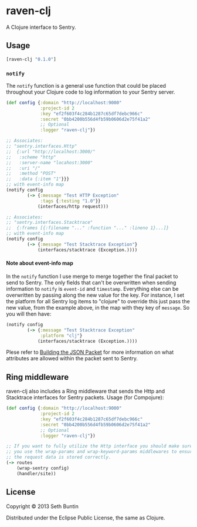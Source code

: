 # raven-clj

A Clojure interface to Sentry.

## Usage

```clojure
[raven-clj "0.1.0"]
```

### `notify`

The `notify` function is a general use function that could be placed throughout your Clojure code to log information to your Sentry server.

```clojure
(def config {:domain "http://localhost:9000"
             :project-id 2
             :key "ef2f603f4c284b1287c65df7debc966c"
             :secret "0bb4200b556d4fb59b0606d2e75f41a2"
             ;; Optional
             :logger "raven-clj"})

;; Associates:
;; "sentry.interfaces.Http"
;;  {:url "http://localhost:3000/"
;;   :scheme "http"
;;   :server-name "locahost:3000"
;;   :uri "/"
;;   :method "POST"
;;   :data {:item "1"}}}
;; with event-info map
(notify config
        (-> {:message "Test HTTP Exception"
             :tags {:testing "1.0"}}
            (interfaces/http request)))

;; Associates:
;; "sentry.interfaces.Stacktrace"
;;  {:frames [{:filename "..." :function "..." :lineno 1}...]}
;; with event-info map
(notify config
        (-> {:message "Test Stacktrace Exception"}
            (interfaces/stacktrace (Exception.))))
```

#### Note about event-info map

In the `notify` function I use merge to merge together the final packet to send to Sentry.  The only fields that can't be overwritten when sending information
to `notify` is `event-id` and `timestamp`.  Everything else can be overwritten by passing along the new value for the key.  For instance, I set the platform for
all Sentry log items to "clojure" to override this just pass the new value, from the example above, in the map with they key of `message`.  So you will then have:

```clojure
(notify config
        (-> {:message "Test Stacktrace Exception"
             :platform "clj"}
            (interfaces/stacktrace (Exception.))))
```

Plese refer to [Building the JSON Packet](http://sentry.readthedocs.org/en/latest/developer/client/index.html#building-the-json-packet) for more information on what
attributes are allowed within the packet sent to Sentry.

## Ring middleware

raven-clj also includes a Ring middleware that sends the Http and Stacktrace interfaces for Sentry packets.  Usage (for Compojure):

```clojure
(def config {:domain "http://localhost:9000"
             :project-id 2
             :key "ef2f603f4c284b1287c65df7debc966c"
             :secret "0bb4200b556d4fb59b0606d2e75f41a2"
             ;; Optional
             :logger "raven-clj"})

;; If you want to fully utilize the Http interface you should make sure
;; you use the wrap-params and wrap-keyword-params middlewares to ensure
;; the request data is stored correctly.
(-> routes
    (wrap-sentry config)
    (handler/site))
```

## License

Copyright © 2013 Seth Buntin

Distributed under the Eclipse Public License, the same as Clojure.
